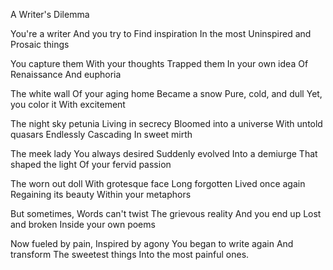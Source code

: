 A Writer's Dilemma

You're a writer
And you try to
Find inspiration
In the most
Uninspired and
Prosaic things

You capture them
With your thoughts
Trapped them
In your own idea
Of Renaissance
And euphoria

The white wall
Of your aging home
Became a snow
Pure, cold, and dull
Yet, you color it
With excitement

The night sky petunia
Living in secrecy
Bloomed into a universe
With untold quasars
Endlessly Cascading
In sweet mirth

The meek lady
You always desired
Suddenly evolved
Into a demiurge
That shaped the light
Of your fervid passion

The worn out doll
With grotesque face
Long forgotten
Lived once again
Regaining its beauty
Within your metaphors

But sometimes,
Words can't twist
The grievous reality
And you end up
Lost and broken
Inside your own poems

Now fueled by pain,
Inspired by agony
You began to write again
And transform
The sweetest things
Into the most painful ones.